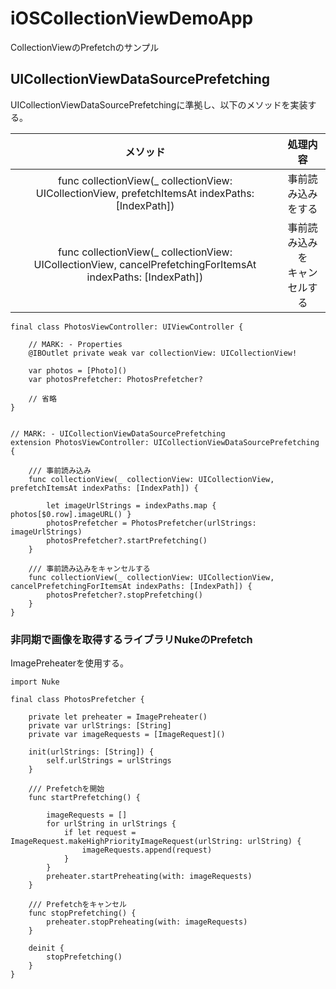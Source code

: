 # iOSCollectionViewDemoApp
CollectionViewのPrefetchのサンプル

## UICollectionViewDataSourcePrefetching

UICollectionViewDataSourcePrefetchingに準拠し、以下のメソッドを実装する。

|メソッド|処理内容|
|:--:|:--:|
|func collectionView(_ collectionView: UICollectionView, prefetchItemsAt indexPaths: [IndexPath])|事前読み込みをする|
|func collectionView(_ collectionView: UICollectionView, cancelPrefetchingForItemsAt indexPaths: [IndexPath])|事前読み込みを<br>キャンセルする|

```
final class PhotosViewController: UIViewController {

    // MARK: - Properties
    @IBOutlet private weak var collectionView: UICollectionView!
    
    var photos = [Photo]()
    var photosPrefetcher: PhotosPrefetcher?
    
    // 省略
}


// MARK: - UICollectionViewDataSourcePrefetching
extension PhotosViewController: UICollectionViewDataSourcePrefetching {
    
    /// 事前読み込み
    func collectionView(_ collectionView: UICollectionView, prefetchItemsAt indexPaths: [IndexPath]) {
        
        let imageUrlStrings = indexPaths.map { photos[$0.row].imageURL() }
        photosPrefetcher = PhotosPrefetcher(urlStrings: imageUrlStrings)
        photosPrefetcher?.startPrefetching()
    }
    
    /// 事前読み込みをキャンセルする
    func collectionView(_ collectionView: UICollectionView, cancelPrefetchingForItemsAt indexPaths: [IndexPath]) {
        photosPrefetcher?.stopPrefetching()
    }
}
```

### 非同期で画像を取得するライブラリNukeのPrefetch
ImagePreheaterを使用する。

```
import Nuke

final class PhotosPrefetcher {
    
    private let preheater = ImagePreheater()
    private var urlStrings: [String]
    private var imageRequests = [ImageRequest]()
    
    init(urlStrings: [String]) {
        self.urlStrings = urlStrings
    }
    
    /// Prefetchを開始
    func startPrefetching() {
        
        imageRequests = []
        for urlString in urlStrings {
            if let request = ImageRequest.makeHighPriorityImageRequest(urlString: urlString) {
                imageRequests.append(request)
            }
        }
        preheater.startPreheating(with: imageRequests)
    }
    
    /// Prefetchをキャンセル
    func stopPrefetching() {
        preheater.stopPreheating(with: imageRequests)
    }
    
    deinit {
        stopPrefetching()
    }
}
```
